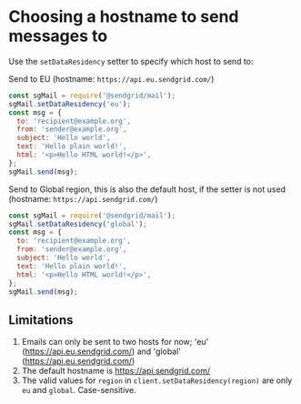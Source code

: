 # Choosing a hostname to send messages to

Use the `setDataResidency` setter to specify which host to send to:

Send to EU (hostname: `https://api.eu.sendgrid.com/`)
```js
const sgMail = require('@sendgrid/mail');
sgMail.setDataResidency('eu');
const msg = {
  to: 'recipient@example.org',
  from: 'sender@example.org',
  subject: 'Hello world',
  text: 'Hello plain world!',
  html: '<p>Hello HTML world!</p>',
};
sgMail.send(msg);
```
Send to Global region, this is also the default host, if the setter is not used
(hostname: `https://api.sendgrid.com/`)
```js
const sgMail = require('@sendgrid/mail');
sgMail.setDataResidency('global');
const msg = {
  to: 'recipient@example.org',
  from: 'sender@example.org',
  subject: 'Hello world',
  text: 'Hello plain world!',
  html: '<p>Hello HTML world!</p>',
};
sgMail.send(msg);
```

## Limitations

1. Emails can only be sent to two hosts for now; 'eu' (https://api.eu.sendgrid.com/) and 'global' (https://api.eu.sendgrid.com/)
2. The default hostname is https://api.sendgrid.com/
3. The valid values for `region` in `client.setDataResidency(region)` are only `eu` and `global`. Case-sensitive.

